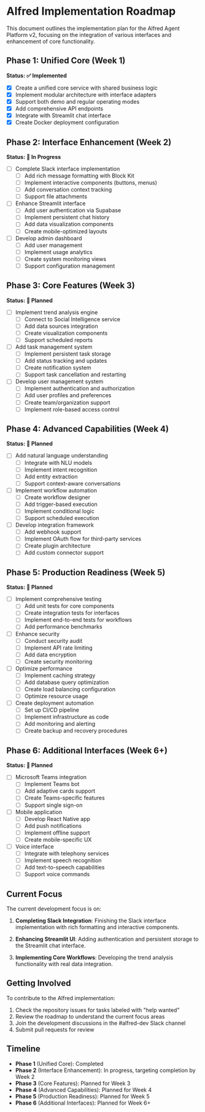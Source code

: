 # Alfred Implementation Roadmap

This document outlines the implementation plan for the Alfred Agent Platform v2, focusing on the integration of various interfaces and enhancement of core functionality.

## Phase 1: Unified Core (Week 1)

**Status: ✅ Implemented**

- [x] Create a unified core service with shared business logic
- [x] Implement modular architecture with interface adapters
- [x] Support both demo and regular operating modes
- [x] Add comprehensive API endpoints
- [x] Integrate with Streamlit chat interface
- [x] Create Docker deployment configuration

## Phase 2: Interface Enhancement (Week 2)

**Status: 🔄 In Progress**

- [ ] Complete Slack interface implementation
  - [ ] Add rich message formatting with Block Kit
  - [ ] Implement interactive components (buttons, menus)
  - [ ] Add conversation context tracking
  - [ ] Support file attachments

- [ ] Enhance Streamlit interface
  - [ ] Add user authentication via Supabase
  - [ ] Implement persistent chat history
  - [ ] Add data visualization components
  - [ ] Create mobile-optimized layouts

- [ ] Develop admin dashboard
  - [ ] Add user management
  - [ ] Implement usage analytics
  - [ ] Create system monitoring views
  - [ ] Support configuration management

## Phase 3: Core Features (Week 3)

**Status: 📅 Planned**

- [ ] Implement trend analysis engine
  - [ ] Connect to Social Intelligence service
  - [ ] Add data sources integration
  - [ ] Create visualization components
  - [ ] Support scheduled reports

- [ ] Add task management system
  - [ ] Implement persistent task storage
  - [ ] Add status tracking and updates
  - [ ] Create notification system
  - [ ] Support task cancellation and restarting

- [ ] Develop user management system
  - [ ] Implement authentication and authorization
  - [ ] Add user profiles and preferences
  - [ ] Create team/organization support
  - [ ] Implement role-based access control

## Phase 4: Advanced Capabilities (Week 4)

**Status: 📅 Planned**

- [ ] Add natural language understanding
  - [ ] Integrate with NLU models
  - [ ] Implement intent recognition
  - [ ] Add entity extraction
  - [ ] Support context-aware conversations

- [ ] Implement workflow automation
  - [ ] Create workflow designer
  - [ ] Add trigger-based execution
  - [ ] Implement conditional logic
  - [ ] Support scheduled execution

- [ ] Develop integration framework
  - [ ] Add webhook support
  - [ ] Implement OAuth flow for third-party services
  - [ ] Create plugin architecture
  - [ ] Add custom connector support

## Phase 5: Production Readiness (Week 5)

**Status: 📅 Planned**

- [ ] Implement comprehensive testing
  - [ ] Add unit tests for core components
  - [ ] Create integration tests for interfaces
  - [ ] Implement end-to-end tests for workflows
  - [ ] Add performance benchmarks

- [ ] Enhance security
  - [ ] Conduct security audit
  - [ ] Implement API rate limiting
  - [ ] Add data encryption
  - [ ] Create security monitoring

- [ ] Optimize performance
  - [ ] Implement caching strategy
  - [ ] Add database query optimization
  - [ ] Create load balancing configuration
  - [ ] Optimize resource usage

- [ ] Create deployment automation
  - [ ] Set up CI/CD pipeline
  - [ ] Implement infrastructure as code
  - [ ] Add monitoring and alerting
  - [ ] Create backup and recovery procedures

## Phase 6: Additional Interfaces (Week 6+)

**Status: 📅 Planned**

- [ ] Microsoft Teams integration
  - [ ] Implement Teams bot
  - [ ] Add adaptive cards support
  - [ ] Create Teams-specific features
  - [ ] Support single sign-on

- [ ] Mobile application
  - [ ] Develop React Native app
  - [ ] Add push notifications
  - [ ] Implement offline support
  - [ ] Create mobile-specific UX

- [ ] Voice interface
  - [ ] Integrate with telephony services
  - [ ] Implement speech recognition
  - [ ] Add text-to-speech capabilities
  - [ ] Support voice commands

## Current Focus

The current development focus is on:

1. **Completing Slack Integration**: Finishing the Slack interface implementation with rich formatting and interactive components.

2. **Enhancing Streamlit UI**: Adding authentication and persistent storage to the Streamlit chat interface.

3. **Implementing Core Workflows**: Developing the trend analysis functionality with real data integration.

## Getting Involved

To contribute to the Alfred implementation:

1. Check the repository issues for tasks labeled with "help wanted"
2. Review the roadmap to understand the current focus areas
3. Join the development discussions in the #alfred-dev Slack channel
4. Submit pull requests for review

## Timeline

- **Phase 1** (Unified Core): Completed
- **Phase 2** (Interface Enhancement): In progress, targeting completion by Week 2
- **Phase 3** (Core Features): Planned for Week 3
- **Phase 4** (Advanced Capabilities): Planned for Week 4
- **Phase 5** (Production Readiness): Planned for Week 5
- **Phase 6** (Additional Interfaces): Planned for Week 6+

